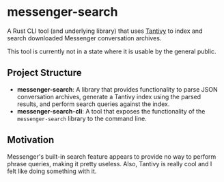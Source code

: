 # messenger-search

A Rust CLI tool (and underlying library) that uses [Tantivy](https://github.com/tantivy-search/tantivy) to index and search downloaded Messenger conversation archives.

This tool is currently not in a state where it is usable by the general public.

## Project Structure

* **messenger-search**: A library that provides functionality to parse JSON conversation archives, generate a Tantivy index using the parsed results, and perform search queries against the index.
* **messenger-search-cli**: A tool that exposes the functionality of the `messenger-search` library to the command line.

## Motivation

Messenger's built-in search feature appears to provide no way to perform phrase queries, making it pretty useless. Also, Tantivy is really cool and I felt like doing something with it.
